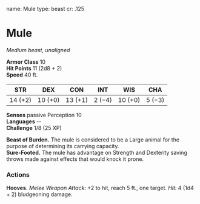 name: Mule
type: beast
cr: .125

# Mule 
_Medium beast, unaligned_

**Armor Class** 10    
**Hit Points** 11 (2d8 + 2)    
**Speed** 40 ft. 

| STR     | DEX     | CON     | INT     | WIS     | CHA     |
|---------|---------|---------|---------|---------|---------|
| 14 (+2) | 10 (+0) | 13 (+1) | 2 (−4)  | 10 (+0) | 5 (−3)  |  

**Senses** passive Perception 10    
**Languages** --    
**Challenge** 1/8 (25 XP) 

**Beast of Burden.** The mule is considered to be a Large animal for the purpose of determining its carrying capacity.    
**Sure-Footed.** The mule has advantage on Strength and Dexterity saving throws made against effects that would knock it prone. 

### Actions 
**Hooves.** _Melee Weapon Attack:_ +2 to hit, reach 5 ft., one target. _Hit:_ 4 (1d4 + 2) bludgeoning damage. 